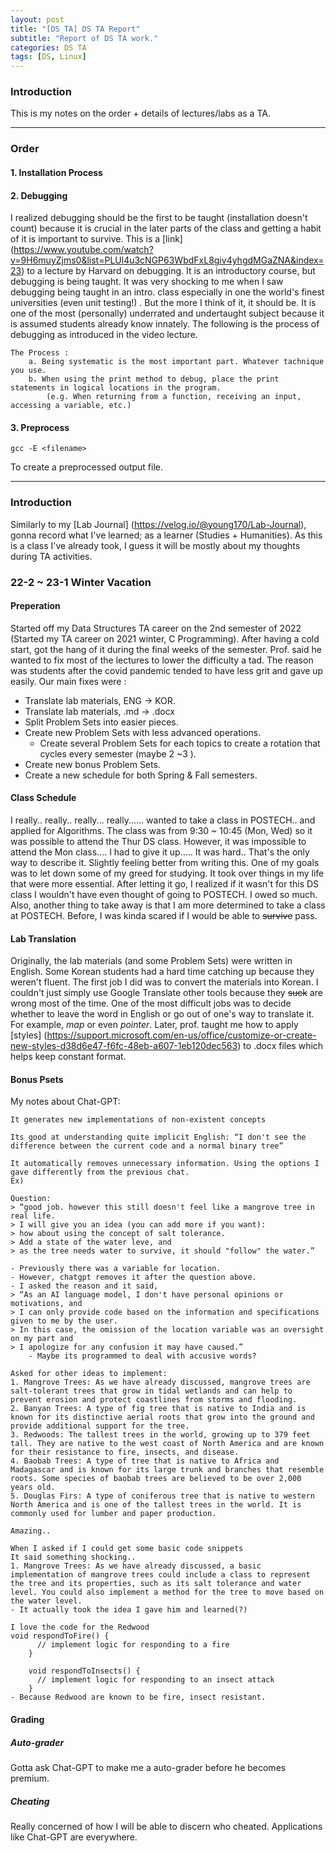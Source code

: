```yaml
---
layout: post
title: "[DS TA] DS TA Report"
subtitle: "Report of DS TA work."
categories: DS TA
tags: [DS, Linux]
---
```


### Introduction
This is my notes on the order + details of lectures/labs as a TA.

---

### Order
#### 1. Installation Process
#### 2. Debugging
I realized debugging should be the first to be taught (installation doesn't count) because it is crucial in the later parts of the class and getting a habit of it is important to survive. This is a [link] (https://www.youtube.com/watch?v=9H6muyZjms0&list=PLUl4u3cNGP63WbdFxL8giv4yhgdMGaZNA&index=23) to a lecture by Harvard on debugging. It is an introductory course, but debugging is being taught. It was very shocking to me when I saw debugging being taught in an intro. class especially in one the world's finest universities (even unit testing!) . But the more I think of it, it should be. It is one of the most (personally) underrated and undertaught subject because it is assumed students already know innately. The following is the process of debugging as introduced in the video lecture.
```
The Process :
	a. Being systematic is the most important part. Whatever tachnique you use.
    b. When using the print method to debug, place the print statements in logical locations in the program.
    	(e.g. When returning from a function, receiving an input, accessing a variable, etc.)
```

#### 3. Preprocess
```
gcc -E <filename>
```
To create a preprocessed output file.

---

### Introduction
Similarly to my [Lab Journal] (https://velog.io/@young170/Lab-Journal), gonna record what I've learned; as a learner (Studies + Humanities).
As this is a class I've already took, I guess it will be mostly about my thoughts during TA activities.

### 22-2 ~ 23-1 Winter Vacation
#### Preperation
Started off my Data Structures TA career on the 2nd semester of 2022 (Started my TA career on 2021 winter, C Programming). After having a cold start, got the hang of it during the final weeks of the semester.
Prof. said he wanted to fix most of the lectures to lower the difficulty a tad. The reason was students after the covid pandemic tended to have less grit and gave up easily.
Our main fixes were :
* Translate lab materials, ENG -> KOR.
* Translate lab materials, .md -> .docx
* Split Problem Sets into easier pieces.
* Create new Problem Sets with less advanced operations.
    * Create several Problem Sets for each topics to create a rotation that cycles every semester (maybe 2 ~3 ).
* Create new bonus Problem Sets.
* Create a new schedule for both Spring & Fall semesters.

#### Class Schedule
I really.. really.. really... really...... wanted to take a class in POSTECH.. and applied for Algorithms. The class was from 9:30 ~ 10:45 (Mon, Wed) so it was possible to attend the Thur DS class. However, it was impossible to attend the Mon class.... I had to give it up..... It was hard.. That's the only way to describe it. Slightly feeling better from writing this.
One of my goals was to let down some of my greed for studying. It took over things in my life that were more essential. After letting it go, I realized if it wasn't for this DS class I wouldn't have even thought of going to POSTECH. I owed so much. Also, another thing to take away is that I am more determined to take a class at POSTECH. Before, I was kinda scared if I would be able to ~~survive~~ pass.

#### Lab Translation
Originally, the lab materials (and some Problem Sets) were written in English. Some Korean students had a hard time catching up because they weren't fluent. The first job I did was to convert the materials into Korean. I couldn't just simply use Google Translate other tools because they ~~suck~~ are wrong most of the time.
One of the most difficult jobs was to decide whether to leave the word in English or go out of one's way to translate it. For example, *map* or even *pointer*.
Later, prof. taught me how to apply [styles] (https://support.microsoft.com/en-us/office/customize-or-create-new-styles-d38d6e47-f6fc-48eb-a607-1eb120dec563) to .docx files which helps keep constant format.

#### Bonus Psets
My notes about Chat-GPT:
```
It generates new implementations of non-existent concepts

Its good at understanding quite implicit English: “I don't see the difference between the current code and a normal binary tree”

It automatically removes unnecessary information. Using the options I gave differently from the previous chat.
Ex)

Question:
> “good job. however this still doesn't feel like a mangrove tree in real life. 
> I will give you an idea (you can add more if you want):
> how about using the concept of salt tolerance.
> Add a state of the water leve, and
> as the tree needs water to survive, it should "follow" the water.”

- Previously there was a variable for location.
- However, chatgpt removes it after the question above.
- I asked the reason and it said,
> “As an AI language model, I don't have personal opinions or motivations, and
> I can only provide code based on the information and specifications given to me by the user.
> In this case, the omission of the location variable was an oversight on my part and
> I apologize for any confusion it may have caused.”
    - Maybe its programmed to deal with accusive words?

Asked for other ideas to implement:
1. Mangrove Trees: As we have already discussed, mangrove trees are salt-tolerant trees that grow in tidal wetlands and can help to prevent erosion and protect coastlines from storms and flooding.
2. Banyan Trees: A type of fig tree that is native to India and is known for its distinctive aerial roots that grow into the ground and provide additional support for the tree.
3. Redwoods: The tallest trees in the world, growing up to 379 feet tall. They are native to the west coast of North America and are known for their resistance to fire, insects, and disease.
4. Baobab Trees: A type of tree that is native to Africa and Madagascar and is known for its large trunk and branches that resemble roots. Some species of baobab trees are believed to be over 2,000 years old.
5. Douglas Firs: A type of coniferous tree that is native to western North America and is one of the tallest trees in the world. It is commonly used for lumber and paper production.

Amazing..

When I asked if I could get some basic code snippets
It said something shocking..
1. Mangrove Trees: As we have already discussed, a basic implementation of mangrove trees could include a class to represent the tree and its properties, such as its salt tolerance and water level. You could also implement a method for the tree to move based on the water level.
- It actually took the idea I gave him and learned(?)

I love the code for the Redwood
void respondToFire() {
      // implement logic for responding to a fire
    }

    void respondToInsects() {
      // implement logic for responding to an insect attack
    }
- Because Redwood are known to be fire, insect resistant.
```

#### Grading
##### Auto-grader
Gotta ask Chat-GPT to make me a auto-grader before he becomes premium.
##### Cheating
Really concerned of how I will be able to discern who cheated. Applications like Chat-GPT are everywhere.